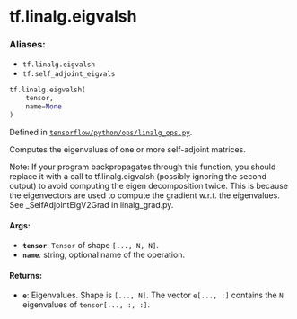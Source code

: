 <div itemscope itemtype="http://developers.google.com/ReferenceObject">
<meta itemprop="name" content="tf.linalg.eigvalsh" />
<meta itemprop="path" content="Stable" />
</div>

# tf.linalg.eigvalsh

### Aliases:

* `tf.linalg.eigvalsh`
* `tf.self_adjoint_eigvals`

``` python
tf.linalg.eigvalsh(
    tensor,
    name=None
)
```



Defined in [`tensorflow/python/ops/linalg_ops.py`](/code/stable/tensorflow/python/ops/linalg_ops.py).

Computes the eigenvalues of one or more self-adjoint matrices.

Note: If your program backpropagates through this function, you should replace
it with a call to tf.linalg.eigvalsh (possibly ignoring the second output) to
avoid computing the eigen decomposition twice. This is because the
eigenvectors are used to compute the gradient w.r.t. the eigenvalues. See
_SelfAdjointEigV2Grad in linalg_grad.py.

#### Args:

* <b>`tensor`</b>: `Tensor` of shape `[..., N, N]`.
* <b>`name`</b>: string, optional name of the operation.


#### Returns:

* <b>`e`</b>: Eigenvalues. Shape is `[..., N]`. The vector `e[..., :]` contains the `N`
    eigenvalues of `tensor[..., :, :]`.